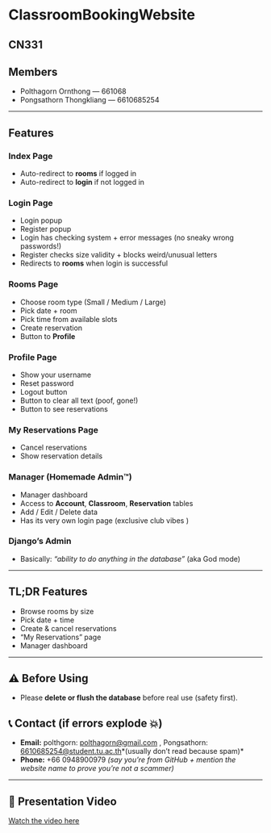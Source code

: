 # ClassroomBookingWebsite

## CN331

## Members
- Polthagorn Ornthong — 661068  
- Pongsathorn Thongkliang — 6610685254  

---

## Features

### Index Page
- Auto-redirect to **rooms** if logged in  
- Auto-redirect to **login** if not logged in  

### Login Page
- Login popup  
- Register popup  
- Login has checking system + error messages (no sneaky wrong passwords!)  
- Register checks size validity + blocks weird/unusual letters  
- Redirects to **rooms** when login is successful  

### Rooms Page
- Choose room type (Small / Medium / Large)  
- Pick date + room  
- Pick time from available slots  
- Create reservation  
- Button to **Profile**  

### Profile Page
- Show your username  
- Reset password  
- Logout button  
- Button to clear all text (poof, gone!)  
- Button to see reservations  

### My Reservations Page
- Cancel reservations  
- Show reservation details  

### Manager (Homemade Admin™)
- Manager dashboard  
- Access to **Account**, **Classroom**, **Reservation** tables  
- Add / Edit / Delete data  
- Has its very own login page (exclusive club vibes )  

### Django’s Admin
- Basically: *“ability to do anything in the database”* (aka God mode)  

---

## TL;DR Features
- Browse rooms by size  
- Pick date + time  
- Create & cancel reservations  
- “My Reservations” page  
- Manager dashboard  

---

## ⚠️ Before Using
- Please **delete or flush the database** before real use (safety first).  

## 📞 Contact (if errors explode 💥)

- **Email:** polthgorn: polthagorn@gmail.com , Pongsathorn: 6610685254@student.tu.ac.th*(usually don’t read because spam)*  
- **Phone:** +66 0948900979 *(say you’re from GitHub + mention the website name to prove you’re not a scammer)*  

---

## 🎥 Presentation Video
[Watch the video here](https://drive.google.com/file/d/1Ah1QLCI5MMrrEyFrDBg9gxpx5XuTUELI/view?usp=sharing)
